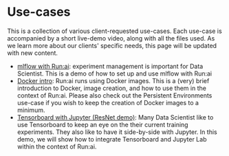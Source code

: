 # Use-cases

This is a collection of various client-requested use-cases. Each use-case is accompanied by a short live-demo video, along with all the files used. As we learn more about our clients' specific needs, this page will be updated with new content. 
  
+ [mlflow with Run:ai](./runai_mlflow_demo): experiment management is important for Data Scientist. This is a demo of how to set up and use mlflow with Run:ai  
+ [Docker intro](./runai_docker_intro): Run:ai runs using Docker images. This is a (very) brief introduction to Docker, image creation, and how to use them in the context of Run:ai. Please also check out the Persistent Environments use-case if you wish to keep the creation of Docker images to a minimum.  
+ [Tensorboard with Jupyter (ResNet demo)](./runai_tensorboard_demo_with_resnet): Many Data Scientist like to use Tensorboard to keep an eye on the their current training experiments. They also like to have it side-by-side with Jupyter. In this demo, we will show how to integrate Tensorboard and Jupyter Lab within the context of Run:ai. 